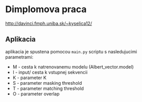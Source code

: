 # Dimplomova praca

http://davinci.fmph.uniba.sk/~kyselica12/

## Aplikacia

aplikacia je spustena pomocou `main.py` scriptu s nasledujucimi parametrami:

- M - cesta k natrenovanemu modelu (Albert_vector.model)
- I - input/ cesta k vstupnej sekvencii
- K - parameter K
- S - parameter masking threshold
- T - parameter matching threshold
- O - parameter overlap
